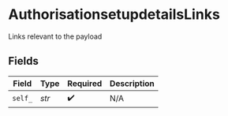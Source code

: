 # AuthorisationsetupdetailsLinks

Links relevant to the payload


## Fields

| Field              | Type               | Required           | Description        |
| ------------------ | ------------------ | ------------------ | ------------------ |
| `self_`            | *str*              | :heavy_check_mark: | N/A                |